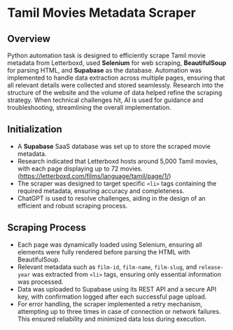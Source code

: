 # Tamil Movies Metadata Scraper

## Overview  
Python automation task is designed to efficiently scrape Tamil movie metadata from Letterboxd, used **Selenium** for web scraping, **BeautifulSoup** for parsing HTML, and **Supabase** as the database. Automation was implemented to handle data extraction across multiple pages, ensuring that all relevant details were collected and stored seamlessly. Research into the structure of the website and the volume of data helped refine the scraping strategy. When technical challenges hit, AI is used for guidance and troubleshooting, streamlining the overall implementation.

## Initialization  
- A **Supabase** SaaS database was set up to store the scraped movie metadata.  
- Research indicated that Letterboxd hosts around 5,000 Tamil movies, with each page displaying up to 72 movies.(https://letterboxd.com/films/language/tamil/page/1/)  
- The scraper was designed to target specific `<li>` tags containing the required metadata, ensuring accuracy and completeness.  
- ChatGPT is used to resolve challenges, aiding in the design of an efficient and robust scraping process.  

## Scraping Process  
- Each page was dynamically loaded using Selenium, ensuring all elements were fully rendered before parsing the HTML with BeautifulSoup.  
- Relevant metadata such as `film-id`, `film-name`, `film-slug`, and `release-year` was extracted from `<li>` tags, ensuring only essential information was processed.  
- Data was uploaded to Supabase using its REST API and a secure API key, with confirmation logged after each successful page upload.  
- For error handling, the scraper implemented a retry mechanism, attempting up to three times in case of connection or network failures. This ensured reliability and minimized data loss during execution.
